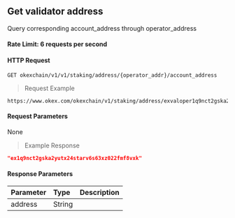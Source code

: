 ## Get validator address

Query corresponding account_address through operator_address

#### Rate Limit: 6 requests per second

#### HTTP Request

`GET okexchain/v1/v1/staking/address/{operator_addr}/account_address`

> Request Example

```wiki
https://www.okex.com/okexchain/v1/staking/address/exvaloper1q9nct2gska2yutx24starv6s63xz022fdwdgzv/account_address
```

#### Request Parameters

None
> Example Response

```json
"ex1q9nct2gska2yutx24starv6s63xz022fmf8vxk"
```

#### Response Parameters

| **Parameter** | **Type** | **Description**                                                                                                                                                                                                                                                      |
| :----------------- | :------- | :------------------------------------------------------------------------------------------------------------------------------------------------------------------------------------------------------------------------------------------------------------------- |
|  address         | String    | 				|
